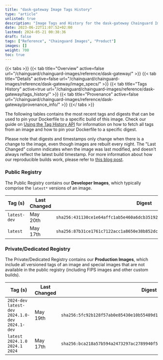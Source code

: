 ```yaml
---
title: "dask-gateway Image Tags History"
type: "article"
unlisted: true
description: "Image Tags and History for the dask-gateway Chainguard Image"
date: 2023-06-22T11:07:52+02:00
lastmod: 2024-05-21 00:38:36
draft: false
tags: ["Reference", "Chainguard Images", "Product"]
images: []
weight: 700
toc: true
---
```


{{< tabs >}}
{{< tab title="Overview" active=false url="/chainguard/chainguard-images/reference/dask-gateway/" >}}
{{< tab title="Details" active=false url="/chainguard/chainguard-images/reference/dask-gateway/image_specs/" >}}
{{< tab title="Tags History" active=true url="/chainguard/chainguard-images/reference/dask-gateway/tags_history/" >}}
{{< tab title="Provenance" active=false url="/chainguard/chainguard-images/reference/dask-gateway/provenance_info/" >}}
{{</ tabs >}}

The following tables contains the most recent tags and digests that can be used to pin your Dockerfile to a specific build of this image. Check our guide on [Using the Tag History API](/chainguard/chainguard-images/using-the-tag-history-api/) for information on how to fetch all tags from an image and how to pin your Dockerfile to a specific digest.

Please note that digests and timestamps only change when there is a change to the image, even though images are rebuilt every night. The "Last Changed" column indicates when the image was last modified, and doesn't always reflect the latest build timestamp. For more information about how our reproducible builds work, please refer to [this blog post](https://www.chainguard.dev/unchained/reproducing-chainguards-reproducible-image-builds).

### Public Registry
The Public Registry contains our **Developer Images**, which typically comprise the `latest*` versions of an image.

| Tag (s)       | Last Changed | Digest                                                                    |
|---------------|--------------|---------------------------------------------------------------------------|
|  `latest-dev` | May 20th     | `sha256:431130ce1e64affc1ab5e460a6dcb35192a352979a07d5437cec86d4edbad364` |
|  `latest`     | May 17th     | `sha256:87b31ce1761c7122acc1a8650e38b852dc0e25cc709bc92e8940dcd3d3ac9712` |


### Private/Dedicated Registry
The Private/Dedicated Registry contains our **Production Images**, which include all versioned tags of an image and special images that are not available in the public registry (including FIPS images and other custom builds).

| Tag (s)                                              | Last Changed | Digest                                                                    |
|------------------------------------------------------|--------------|---------------------------------------------------------------------------|
|  `2024-dev` `latest-dev` `2024.1.0-dev` `2024.1-dev` | May 19th     | `sha256:5fc92b128f57ab0e85430e10b55489d1a5f6214c0cf5957a123e0af7750a6866` |
|  `latest` `2024.1.0` `2024.1` `2024`                 | May 17th     | `sha256:bca218a57b594a2473297ac2789940f52fb375256b74d9c0e6c79036540cb9d5` |

